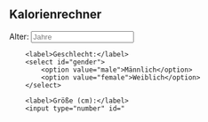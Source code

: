 <!DOCTYPE html>
<html lang="de">
<head>
    <meta charset="UTF-8">
    <meta name="viewport" content="width=device-width, initial-scale=1.0">
    <title>Kalorienrechner</title>
    <link rel="stylesheet" href="style.css">
</head>
<body>
    <div class="calculator">
        <h2>Kalorienrechner</h2>
        <label>Alter:</label>
        <input type="number" id="age" placeholder="Jahre">

        <label>Geschlecht:</label>
        <select id="gender">
            <option value="male">Männlich</option>
            <option value="female">Weiblich</option>
        </select>

        <label>Größe (cm):</label>
        <input type="number" id="
